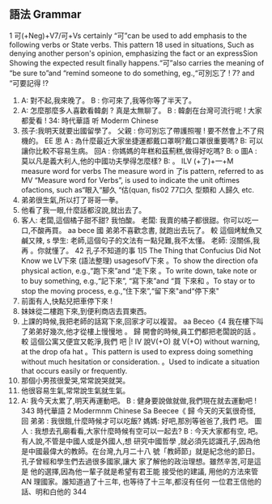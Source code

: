 ## 語法 Grammar
1 可(+Neg)+V7/可+Vs certainly
“可”can be used to add emphasis to the following verbs or State verbs. This pattern 18
used in situations, Such as denying another person's opinion, emphasizing the fact or
an expressSion Showing the expected result finally happens.“可”also carries the
meaning of “be sure to”and “remind someone to do something, eg.,“可別忘了 ! 7?
and “可要記得 !?
1. A: 對不起,我來晚了。
B : 你可來了,我等你等了半天了。
2. A: 怎麼那麼多人喜歡看韓劇 ? 真是太無聊了。
B : 韓劇在台灣可流行呢 ! 大家都愛看 !
34:
時代華語         听
Moderm Chinese
3. 孩子:我明天就要出國留學了。
父親 : 你可別忘了帶護照喔 ! 要不然會上不了飛機的。
EE
思 A : 為什麼最近大家坐捷運都戴口罩啊?戴口罩很重要嗎?
B:                           可以讓你比較不容易生病。
回A : 你媽媽的年糕和茲薊糕,做得好吃嗎?
B:                                                   o
圖A : 莫以凡是義大利人,他的中國功夫學得怎麼樣?
B:                                                   。
ILV (+了)+一+M measure word for verbs
The measure word in 了is pattern, referred to as MV “Measure word for Verbs”, is
used to indicate the unit oftimes ofactions, such as“眼入“腳久 “估(quan, fis02 77口久
型類和 人歸久 etc.
1. 弟弟很生氣,所以打了哥哥一拳。
2. 他看了我一眼,什麼話都沒說,就出去了。
3. 客人: 老闆,這個橘子甜不甜? 我怕酸。
老闆: 我賣的橘子都很甜。你可以吃一口,不酸再買。
aa bece
國 弟弟不喜歡念書,           就跑出去玩了。
較 這個烤魷魚又鹹又辣,                                  s
 學生: 老師,這個句子的文法有一點兒難,我不太懂。
老師: 沒關係,我再                        。你就懂了。
42
孔子不知道的事 1]5
The Thing that Confucius Did Not Know       we
LV下來 (語法整理) usagesofV下來
。To show the direction ofa physical action, e.g.,“跑下來”and “走下來
。To write down, take note or to buy something, e.g.,“記下來”, “寫下來”and “買
下來和
。To stay or to stop the moving process, e.g.,“住下來”,“留下來"and“停下來"
1. 前面有人,快點兒把車停下來 !
2. 妹妹從二樓跑下來,到便利商店去買東西。
3. 上課的時候,我把老師的話寫下來,回家才可以複習。
aa Beceo《4
 我在樓下叫了弟弟好幾次,他才從樓上慢慢地                。
歸 開會的時候,員工們都把老闆說的話          。
較 這個公寓又便宜又乾淨,我們           吧 |!
IV 說V(+O) 就 V(+O) without warning, at the drop ofa hat
。This pattern is used to express doing something without much hesitation or
consideration.
。Used to indicate a situation that occurs easily or frequently.
1. 那個小男孩很愛哭,常常說哭就哭。
2. 他很容易生氣,常常說生氣就生氣。
3. A: 我今天太累了,明天再運動吧。
B : 健身要說做就做,我們現在就去運動吧 !
343
時代華語       2
Modermnm Chinese
Sa Beecee《
歸 今天的天氣很奇怪,
回 弟弟 : 我很餓,什麼時候才可以吃飯?
媽媽: 好吧,那別等爸爸了,我們                    吧。
圖人 : 我想去孔廟看看,大家什麼時候有空可以一起去?
B : 今天大家都有空,           吧。
有人說,不管是中國人或是外國人,想
研究中國哲學 ,就必須先認識孔子,因為他
是中國最偉大的教師。在台灣,九月二十八
號「教師節」就是紀念他的節日。
孔子曾經和學生們去過很多國家,讓大
家了解他的政治理想。雖然辛苦,可是這是
他的選擇,因為他一輩子就是希望有君王能
接受他的建議,
用他的方法來管   AN
理國家。誰知道過了十三年,
也等待了十三年,都沒有任何
一位君王信他的話、明和白他的
344
